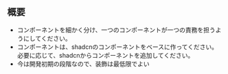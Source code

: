 ## 概要
- コンポーネントを細かく分け、一つのコンポーネントが一つの責務を担うようにしてください。
- コンポーネントは、shadcnのコンポーネントをベースに作ってください。必要に応じて、shadcnからコンポーネントを追加してください。
- 今は開発初期の段階なので、装飾は最低限でよい
